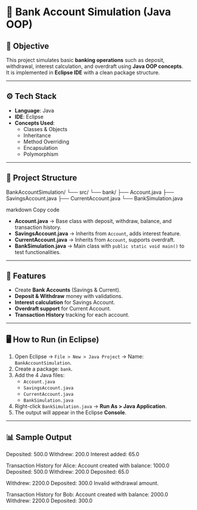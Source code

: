 # 🏦 Bank Account Simulation (Java OOP)

## 📌 Objective
This project simulates basic **banking operations** such as deposit, withdrawal, interest calculation, and overdraft using **Java OOP concepts**.  
It is implemented in **Eclipse IDE** with a clean package structure.

---

## ⚙️ Tech Stack
- **Language**: Java  
- **IDE**: Eclipse  
- **Concepts Used**:  
  - Classes & Objects  
  - Inheritance  
  - Method Overriding  
  - Encapsulation  
  - Polymorphism  

---

## 📂 Project Structure
BankAccountSimulation/
└── src/
└── bank/
├── Account.java
├── SavingsAccount.java
├── CurrentAccount.java
└── BankSimulation.java

markdown
Copy code

- **Account.java** → Base class with deposit, withdraw, balance, and transaction history.  
- **SavingsAccount.java** → Inherits from `Account`, adds interest feature.  
- **CurrentAccount.java** → Inherits from `Account`, supports overdraft.  
- **BankSimulation.java** → Main class with `public static void main()` to test functionalities.  

---

## 🚀 Features
- Create **Bank Accounts** (Savings & Current).  
- **Deposit & Withdraw** money with validations.  
- **Interest calculation** for Savings Account.  
- **Overdraft support** for Current Account.  
- **Transaction History** tracking for each account.  

---

## 🖥️ How to Run (in Eclipse)
1. Open Eclipse → `File > New > Java Project` → Name: `BankAccountSimulation`.  
2. Create a package: `bank`.  
3. Add the 4 Java files:  
   - `Account.java`  
   - `SavingsAccount.java`  
   - `CurrentAccount.java`  
   - `BankSimulation.java`  
4. Right-click `BankSimulation.java` → **Run As > Java Application**.  
5. The output will appear in the Eclipse **Console**.

---

## 📊 Sample Output
Deposited: 500.0
Withdrew: 200.0
Interest added: 65.0

Transaction History for Alice:
Account created with balance: 1000.0
Deposited: 500.0
Withdrew: 200.0
Deposited: 65.0

Withdrew: 2200.0
Deposited: 300.0
Invalid withdrawal amount.

Transaction History for Bob:
Account created with balance: 2000.0
Withdrew: 2200.0
Deposited: 300.0